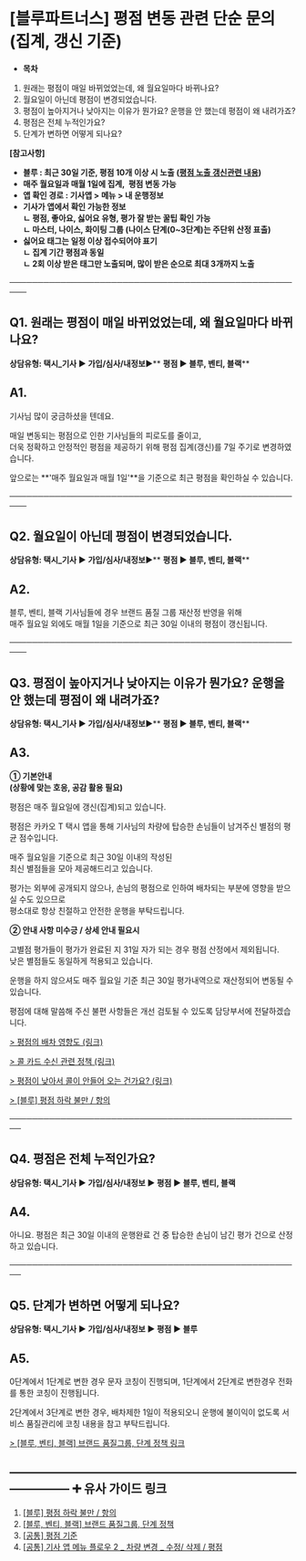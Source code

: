 # [블루파트너스] 평점 변동 관련 단순 문의 (집계, 갱신 기준)

* **목차**

1. 원래는 평점이 매일 바뀌었었는데, 왜 월요일마다 바뀌나요?
2. 월요일이 아닌데 평점이 변경되었습니다.
3. 평점이 높아지거나 낮아지는 이유가 뭔가요? 운행을 안 했는데 평점이 왜 내려가죠?
4. 평점은 전체 누적인가요?
5. 단계가 변하면 어떻게 되나요?

**[참고사항]**

* **블루 : 최근 30일 기준, 평점 10개 이상 시 노출 ([평점 노출 갱신관련 내용](https://ext.agit.in/g/300031645/wall/379671942#comment_panel_379683849))**
* **매주 월요일과 매월 1일에 집계,  평점 변동 가능**
* ****앱 확인 경로 : 기사앱 > 메뉴 > 내 운행정보****
* **기사가 앱에서 확인 가능한 정보   
  ㄴ 평점, 좋아요, 싫어요 유형, 평가 잘 받는 꿀팁 확인 가능  
  ㄴ 마스터, 나이스, **화이팅 그룹 (나이스 단계(0~3단계)는 주단위 산정 표출)****
* **싫어요 태그는 일정 이상 접수되어야 표기  
  ㄴ 집계 기간 평점과 동일  
  ㄴ 2회 이상 받은 태그만 노출되며, 많이 받은 순으로 최대 3개까지 노출**

─────────────────────────────────────────────────────

**Q1.** **원래는 평점이 매일 바뀌었었는데, 왜 월요일마다 바뀌나요?**
--------------------------------------------

**상담유형: **택시\_기사 ▶ 가입/심사/내정보****▶** **평점 ▶ 블루, 벤티, 블랙****

**A1.**
-------

기사님 많이 궁금하셨을 텐데요.

매일 변동되는 평점으로 인한 기사님들의 피로도를 줄이고,  
더욱 정확하고 안정적인 평점을 제공하기 위해 평점 집계(갱신)를 7일 주기로 변경하였습니다.

앞으로는 **'매주 월요일과 매월 1일'**을 기준으로 최근 평점을 확인하실 수 있습니다.

─────────────────────────────────────────────────────

**Q2.** **월요일이 아닌데 평점이 변경되었습니다.**
---------------------------------

**상담유형: **택시\_기사 ▶ 가입/심사/내정보****▶** **평점 ▶ 블루, 벤티, 블랙****

**A2.**
-------

블루, 벤티, 블랙 기사님들에 경우 브랜드 품질 그룹 재산정 반영을 위해   
매주 월요일 외에도 매월 1일을 기준으로 최근 30일 이내의 평점이 갱신됩니다.

─────────────────────────────────────────────────────

**Q3.** **평점이 높아지거나 낮아지는 이유가 뭔가요?** **운행을 안 했는데 평점이 왜 내려가죠?**
-------------------------------------------------------------

**상담유형: **택시\_기사 ▶ 가입/심사/내정보****▶** **평점 ▶ 블루, 벤티, 블랙****

**A3.**
-------

**① 기본안내  
(상황에 맞는 호응, 공감 활용 필요)**

평점은 매주 월요일에 갱신(집계)되고 있습니다.

평점은 카카오 T 택시 앱을 통해 기사님의 차량에 탑승한 손님들이 남겨주신 별점의 평균 점수입니다.

매주 월요일을 기준으로 최근 30일 이내의 작성된   
최신 별점들을 모아 제공해드리고 있습니다.

평가는 외부에 공개되지 않으나, 손님의 평점으로 인하여 배차되는 부분에 영향을 받으실 수도 있으므로   
평소대로 항상 친절하고 안전한 운행을 부탁드립니다.

**② 안내 사항 미수긍 / 상세 안내 필요시**

고별점 평가들이 평가가 완료된 지 31일 자가 되는 경우 평점 산정에서 제외됩니다.   
낮은 별점들도 동일하게 적용되고 있습니다.

운행을 하지 않으셔도 매주 월요일 기준 최근 30일 평가내역으로 재산정되어 변동될 수 있습니다.

평점에 대해 말씀해 주신 불편 사항들은 개선 검토될 수 있도록 담당부서에 전달하겠습니다.

[> 평점의 배차 영향도 (링크)](https://kakaomobilitysupport.zendesk.com/hc/ko/articles/29622474700185--%EA%B3%B5%ED%86%B5-%ED%8F%89%EC%A0%90-%EA%B8%B0%EC%A4%80)

[> 콜 카드 수신 관련 정책 (링크)](https://kakaomobilitysupport.zendesk.com/hc/ko/articles/29883797942169--%EA%B3%B5%ED%86%B5-%EC%BD%9C%EC%B9%B4%EB%93%9C%EC%88%98%EC%8B%A0-%EA%B4%80%EB%A0%A8-%EC%A0%95%EC%B1%85-%ED%85%8C%EC%8A%A4%ED%8A%B8%EC%BD%9C-%EB%B0%B0%EC%B0%A8-%EB%A1%9C%EC%A7%81-%EC%95%8C%EA%B3%A0%EB%A6%AC%EC%A6%98-%EB%B0%B0%EC%B0%A8-%EA%B3%B5%EB%9E%B5%ED%8C%81)

[> 평점이 낮아서 콜이 안들어 오는 건가요? (링크)](https://kakaomobilitysupport.zendesk.com/hc/ko/articles/29923315478681--%EB%B8%94%EB%A3%A8-%EB%B0%B0%EC%B0%A8%EA%B3%B5%EB%9E%B5-%EB%B0%B0%EC%B0%A8%EC%8B%9C%EC%8A%A4%ED%85%9C-%ED%8F%89%EC%A0%90-%EC%9A%B4%ED%96%89%EC%88%98-%EC%88%98%EB%9D%BD%EB%A5%A0-%EB%A8%BC%EA%B1%B0%EB%A6%AC)

[> [블루] 평점 하락 불만 / 항의](https://kakaomobilitysupport.zendesk.com/hc/ko/articles/30180302992281--%EB%B8%94%EB%A3%A8-%ED%8F%89%EC%A0%90-%ED%95%98%EB%9D%BD-%EB%B6%88%EB%A7%8C-%ED%95%AD%EC%9D%98)

────────────────────────────────────────────────────

**Q4.** **평점은 전체 누적인가요?**
-------------------------

****상담유형: 택시\_기사 ▶ 가입/심사/내정보 ▶ 평점 ▶ 블루, 벤티, 블랙****

**A4.**
-------

아니요. 평점은 최근 30일 이내의 운행완료 건 중 탑승한 손님이 남긴 평가 건으로 산정하고 있습니다.

────────────────────────────────────────────────────

**Q5. 단계가 변하면 어떻게 되나요?**
------------------------

****상담유형: 택시\_기사 ▶ 가입/심사/내정보 ▶ 평점 ▶ 블루****

**A5.**
-------

0단계에서 1단계로 변한 경우 문자 코칭이 진행되며, 1단계에서 2단계로 변한경우 전화를 통한 코칭이 진행됩니다.

2단계에서 3단계로 변한 경우, 배차제한 1일이 적용되오니 운행에 불이익이 없도록 서비스 품질관리에 코칭 내용을 참고 부탁드립니다.

[> [블루, 벤티, 블랙] 브랜드 품질그룹, 단계 정책 링크](https://kakaomobilitysupport.zendesk.com/hc/ko/articles/30170668448537--%EB%B8%94%EB%A3%A8-%EB%B2%A4%ED%8B%B0-%EB%B8%94%EB%9E%99-%EB%B8%8C%EB%9E%9C%EB%93%9C-%ED%92%88%EC%A7%88%EA%B7%B8%EB%A3%B9-%EB%8B%A8%EA%B3%84-%EC%A0%95%EC%B1%85)

**―****―****―****―****―****―****―****―****―****―****―****―****―****―****―****―****―****―****―****―****―****―****―****―****―****―****―****―****―** **➕ 유사 가이드 링크**
-----------------------------------------------------------------------------------------------------------------------------------------------------------------

1. [[블루] 평점 하락 불만 / 항의](https://kakaomobilitysupport.zendesk.com/hc/ko/articles/30180302992281--%EB%B8%94%EB%A3%A8-%ED%8F%89%EC%A0%90-%ED%95%98%EB%9D%BD-%EB%B6%88%EB%A7%8C-%ED%95%AD%EC%9D%98)
2. [[블루, 벤티, 블랙] 브랜드 품질그룹, 단계 정책](https://kakaomobilitysupport.zendesk.com/hc/ko/articles/30170668448537--%EB%B8%94%EB%A3%A8-%EB%B2%A4%ED%8B%B0-%EB%B8%94%EB%9E%99-%EB%B8%8C%EB%9E%9C%EB%93%9C-%ED%92%88%EC%A7%88%EA%B7%B8%EB%A3%B9-%EB%8B%A8%EA%B3%84-%EC%A0%95%EC%B1%85)
3. [[공통] 평점 기준](https://kakaomobilitysupport.zendesk.com/hc/ko/articles/29622474700185--%EA%B3%B5%ED%86%B5-%ED%8F%89%EC%A0%90-%EA%B8%B0%EC%A4%80)
4. [[공통] 기사 앱 메뉴 플로우 2 \_ 차량 변경 \_ 수정/ 삭제 / 평점](https://kakaomobilitysupport.zendesk.com/hc/ko/articles/29195621072409--%EA%B3%B5%ED%86%B5-%EA%B8%B0%EC%82%AC-%EC%95%B1-%EB%A9%94%EB%89%B4-%ED%94%8C%EB%A1%9C%EC%9A%B0-2-%EC%B0%A8%EB%9F%89-%EB%B3%80%EA%B2%BD-%EC%88%98%EC%A0%95-%EC%82%AD%EC%A0%9C-%ED%8F%89%EC%A0%90)